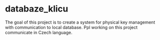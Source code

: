 # databaze_klicu
The goal of this project is to create a system for physical key management with communication to local database. Ppl working on this project communicate in Czech language.
